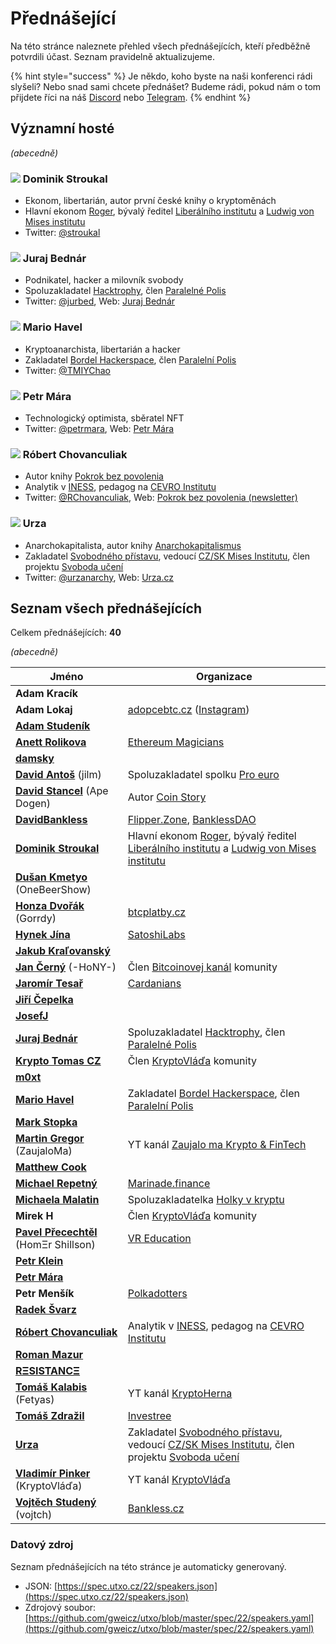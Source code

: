 # Přednášející

Na této stránce naleznete přehled všech přednášejících, kteří předběžně potvrdili účast. Seznam pravidelně aktualizujeme.

{% hint style="success" %}
Je někdo, koho byste na naši konferenci rádi slyšeli? Nebo snad sami chcete přednášet? Budeme rádi, pokud nám o tom přijdete říci na náš [Discord](https://discord.gg/5k9dEtVhnv) nebo [Telegram](https://t.me/utxoprague).
{% endhint %}

## Významní hosté

_(abecedně)_

### ![](https://spec.utxo.cz/22/photos/speakers/dominik-stroukal-sm.png) Dominik Stroukal

* Ekonom, libertarián, autor první české knihy o kryptoměnách
* Hlavní ekonom [Roger](https://www.roger.cz/), bývalý ředitel [Liberálního institutu](https://libinst.cz/) a [Ludwig von Mises institutu](https://www.mises.cz/)
* Twitter: [@stroukal](https://twitter.com/stroukal)

### ![](https://spec.utxo.cz/22/photos/speakers/juraj-bednar-sm.png) Juraj Bednár

* Podnikatel, hacker a milovník svobody
* Spoluzakladatel [Hacktrophy](https://hacktrophy.com/sk/), člen [Paralelné Polis](https://paralelnapolis.sk)
* Twitter: [@jurbed](https://twitter.com/jurbed), Web: [Juraj Bednár](https://juraj.bednar.io)

### ![](https://spec.utxo.cz/22/photos/speakers/mario-havel-sm.png) Mario Havel

* Kryptoanarchista, libertarián a hacker
* Zakladatel [Bordel Hackerspace](https://bordel.paralelnipolis.cz/#/), člen [Paralelní Polis](https://www.paralelnipolis.cz/)
* Twitter: [@TMIYChao](https://twitter.com/TMIYChao)

### ![](https://spec.utxo.cz/22/photos/speakers/petr-mara-sm.png) Petr Mára

* Technologický optimista, sběratel NFT
* Twitter: [@petrmara](https://twitter.com/petrmara), Web: [Petr Mára](https://www.petrmara.com)

### ![](https://spec.utxo.cz/22/photos/speakers/robert-chovanculiak-sm.png) Róbert Chovanculiak

* Autor knihy [Pokrok bez povolenia](https://libinst.cz/produkt/pokrok-bez-povolenia/)
* Analytik v [INESS](https://www.iness.sk), pedagog na [CEVRO Institutu](https://www.cevroinstitut.cz/cs/pedagog/ing-robert-chovanculiak-ph-d/)
* Twitter: [@RChovanculiak](https://twitter.com/RChovanculiak), Web: [Pokrok bez povolenia (newsletter)](https://robertchovanculiak.substack.com)

### ![](https://spec.utxo.cz/22/photos/speakers/urza-sm.png) Urza

* Anarchokapitalista, autor knihy [Anarchokapitalismus](https://kniha.urza.cz/)
* Zakladatel [Svobodného přístavu](https://pristav.urza.cz/), vedoucí [CZ/SK Mises Institutu](https://www.mises.cz/), člen projektu [Svoboda učení](https://www.svobodauceni.cz/)
* Twitter: [@urzanarchy](https://twitter.com/urzanarchy), Web: [Urza.cz](https://urza.cz)

## Seznam všech přednášejících

Celkem přednášejících: **40**

_(abecedně)_

| Jméno                                                                      | Organizace                                                                                                                                                                      |
| -------------------------------------------------------------------------- | ------------------------------------------------------------------------------------------------------------------------------------------------------------------------------- |
| **Adam Kracík**                                                            |                                                                                                                                                                                 |
| **Adam Lokaj**                                                             | [adopcebtc.cz](https://www.adopcebtc.cz/) ([Instagram](https://www.instagram.com/adopcebitcoinu/))                                                                              |
| [**Adam Studeník**](https://twitter.com/adamstudenik)                      |                                                                                                                                                                                 |
| [**Anett Rolikova**](https://twitter.com/anettrolikova)                    | [Ethereum Magicians](https://ethereum-magicians.org/)                                                                                                                           |
| [**damsky**](https://twitter.com/CryptoDamSky)                             |                                                                                                                                                                                 |
| [**David Antoš**](https://twitter.com/jilm) (jilm)                         | Spoluzakladatel spolku [Pro euro](https://proeuro.cz)                                                                                                                           |
| [**David Stancel**](https://twitter.com/dave_stancel) (Ape Dogen)          | Autor [Coin Story](https://coinstory.tech/)                                                                                                                                     |
| [**DavidBankless**](https://twitter.com/davidbankless)                     | [Flipper.Zone](https://twitter.com/flipperzonenft), [BanklessDAO](https://www.bankless.community)                                                                               |
| [**Dominik Stroukal**](https://twitter.com/stroukal)                       | Hlavní ekonom [Roger](https://www.roger.cz/), bývalý ředitel [Liberálního institutu](https://libinst.cz/) a [Ludwig von Mises institutu](https://www.mises.cz/)                 |
| [**Dušan Kmetyo**](https://twitter.com/DusanKmetyo) (OneBeerShow)          |                                                                                                                                                                                 |
| [**Honza Dvořák**](https://twitter.com/_Honza_Dvorak) (Gorrdy)             | [btcplatby.cz](https://btcplatby.cz)                                                                                                                                            |
| [**Hynek Jína**](https://twitter.com/HynekJina)                            | [SatoshiLabs](https://satoshilabs.com/)                                                                                                                                         |
| [**Jakub Kraľovanský**](https://twitter.com/Trader_20_)                    |                                                                                                                                                                                 |
| [**Jan Černý**](https://twitter.com/JanCerny) (-HoNY-)                     | Člen [Bitcoinovej kanál](https://bitcoinovejkanal.cz/) komunity                                                                                                                 |
| [**Jaromír Tesař**](https://twitter.com/JaromirTesar)                      | [Cardanians](https://cardanians.io/cs)                                                                                                                                          |
| [**Jiří Čepelka**](https://twitter.com/JiriCepelka)                        |                                                                                                                                                                                 |
| [**JosefJ**](https://twitter.com/JosefJ_)                                  |                                                                                                                                                                                 |
| [**Juraj Bednár**](https://twitter.com/jurbed)                             | Spoluzakladatel [Hacktrophy](https://hacktrophy.com/sk/), člen [Paralelné Polis](https://paralelnapolis.sk)                                                                     |
| [**Krypto Tomas CZ**](https://twitter.com/KryptoTomasCZ)                   | Člen [KryptoVláďa](https://www.kryptovlada.win) komunity                                                                                                                        |
| [**m0xt**](https://twitter.com/m0xt_)                                      |                                                                                                                                                                                 |
| [**Mario Havel**](https://twitter.com/TMIYChao)                            | Zakladatel [Bordel Hackerspace](https://bordel.paralelnipolis.cz/#/), člen [Paralelní Polis](https://www.paralelnipolis.cz/)                                                    |
| [**Mark Stopka**](https://twitter.com/LiberalMark)                         |                                                                                                                                                                                 |
| [**Martin Gregor**](https://twitter.com/ZaujaloMa) (ZaujaloMa)             | YT kanál [Zaujalo ma Krypto & FinTech](https://www.youtube.com/channel/UCOn72OUpmWhnNuHl04qmRzg)                                                                                |
| [**Matthew Cook**](https://twitter.com/Matyas44Cook)                       |                                                                                                                                                                                 |
| [**Michael Repetný**](https://twitter.com/repetny)                         | [Marinade.finance](https://marinade.finance/)                                                                                                                                   |
| [**Michaela Malatin**](https://twitter.com/malatinmichaela)                | Spoluzakladatelka [Holky v kryptu](https://holkyvkryptu.cz/)                                                                                                                    |
| **Mirek H**                                                                | Člen [KryptoVláďa](https://www.kryptovlada.win) komunity                                                                                                                        |
| [**Pavel Přecechtěl**](https://twitter.com/homershillson) (HomΞr Shillson) | [VR Education](https://vreducation.cz)                                                                                                                                          |
| [**Petr Klein**](https://twitter.com/kleinptr)                             |                                                                                                                                                                                 |
| [**Petr Mára**](https://twitter.com/petrmara)                              |                                                                                                                                                                                 |
| **Petr Menšík**                                                            | [Polkadotters](https://twitter.com/polkadotterss)                                                                                                                               |
| [**Radek Švarz**](https://twitter.com/radk)                                |                                                                                                                                                                                 |
| [**Róbert Chovanculiak**](https://twitter.com/RChovanculiak)               | Analytik v [INESS](https://www.iness.sk), pedagog na [CEVRO Institutu](https://www.cevroinstitut.cz/cs/pedagog/ing-robert-chovanculiak-ph-d/)                                   |
| [**Roman Mazur**](https://twitter.com/romanmazur)                          |                                                                                                                                                                                 |
| [**RΞSISTANCΞ**](https://twitter.com/reesistancee)                         |                                                                                                                                                                                 |
| [**Tomáš Kalabis**](https://twitter.com/hernakrypto) (Fetyas)              | YT kanál [KryptoHerna](https://www.youtube.com/channel/UCOgYjFqYfUnXo5DK9HceAMw)                                                                                                |
| [**Tomáš Zdražil**](https://twitter.com/investree_cz)                      | [Investree](https://investree.cz)                                                                                                                                               |
| [**Urza**](https://twitter.com/urzanarchy)                                 | Zakladatel [Svobodného přístavu](https://pristav.urza.cz/), vedoucí [CZ/SK Mises Institutu](https://www.mises.cz/), člen projektu [Svoboda učení](https://www.svobodauceni.cz/) |
| [**Vladimír Pinker**](https://twitter.com/KryptoVlada) (KryptoVláďa)       | YT kanál [KryptoVláďa](https://www.kryptovlada.win)                                                                                                                             |
| [**Vojtěch Studený**](https://twitter.com/StudenyVojta) (vojtch)           | [Bankless.cz](https://bankless.cz/)                                                                                                                                             |

### Datový zdroj

Seznam přednášejících na této stránce je automaticky generovaný.

* JSON: [https://spec.utxo.cz/22/speakers.json](https://spec.utxo.cz/22/speakers.json)
* Zdrojový soubor: [https://github.com/gweicz/utxo/blob/master/spec/22/speakers.yaml](https://github.com/gweicz/utxo/blob/master/spec/22/speakers.yaml)
